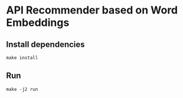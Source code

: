 # API Recommender based on Word Embeddings

## Install dependencies
```shell 
make install
```

## Run 
```shell 
make -j2 run
```
